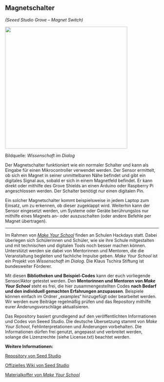 Magnetschalter
----
*(Seeed Studio Grove – Magnet Switch)*

<img src=https://www.makeyourschool.de/wp-content/uploads/2018/10/28_magnetschalter-1024x1024.jpg width=400px>

Bildquelle: *Wissenschaft im Dialog*

Der Magnetschalter funktioniert wie ein normaler Schalter und kann als Eingabe für einen Mikrocontroller verwendet werden. Der Sensor ermittelt, ob sich ein Magnet in seiner unmittelbaren Nähe befindet und gibt ein digitales Signal aus, sobald er sich in einem Magnetfeld befindet. Er kann direkt oder mithilfe des Grove Shields an einen Arduino oder Raspberry Pi angeschlossen werden. Der Schalter benötigt nur einen digitalen Pin.

Ein solcher Magnetschalter kommt beispielsweise in jedem Laptop zum Einsatz, um zu erkennen, ob dieser zugeklappt wird. Weiterhin kann der Sensor eingesetzt werden, um Systeme oder Geräte berührungslos nur mithilfe eines Magnets an- oder auszuschalten (oder andere Befehle per Magnet übertragen).

----

Im Rahmen von [*Make Your School*](https://www.makeyourschool.de/) finden an Schulen Hackdays statt. Dabei überlegen sich Schülerinnen und Schüler, wie sie ihre Schule mitgestalten und mit technischen und digitalen Tools noch besser machen können. Unterstützt werden sie dabei von Mentorinnen und Mentoren, die die Veranstaltung begleiten und fachliche Impulse geben. *Make Your School* ist ein Projekt von *Wissenschaft im Dialog*. Die Klaus Tschira Stiftung ist bundesweiter Förderer.

Mit diesen **Bibliotheken und Beispiel-Codes** kann der euch vorliegende Sensor/Aktor getestet werden. Den **Mentorinnen und Mentoren von *Make Your School*** steht es frei, die hier zusammengestellten Codes **nach Bedarf und den individuell gemachten Erfahrungen anzupassen**. Beispiele können einfach im Ordner „examples“ hinzugefügt oder bearbeitet werden. Wir werden eure Beiträge regelmäßig prüfen und das Repository mithilfe eurer Änderungsvorschläge aktualisieren.

Das Repository basiert grundlegend auf den veröffentlichten Informationen und Codes von Seeed Studio. Die deutsche Übersetzung stammt von *Make Your School*, Fehlinterpretationen und Änderungen vorbehalten. Die Informationen dürfen frei genutzt, angepasst und verbreitet werden, solange die Lizenzrechte (siehe License.txt) beachtet werden.


**Weitere Informationen:**

[Repository von Seed Studio](https://github.com/Seeed-Studio/Magnetic_Switch)

[Offizielles Wiki von Seed Studio](http://wiki.seeedstudio.com/Grove-Magnetic_Switch/)

[Materialkoffer von *Make Your School*](https://www.makeyourschool.de/material/magnetschalter/)
